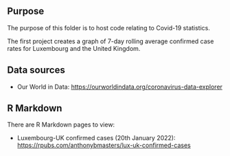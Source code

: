 ## Purpose
The purpose of this folder is to host code relating to Covid-19 statistics.

The first project creates a graph of 7-day rolling average confirmed case rates for Luxembourg and the United Kingdom.

## Data sources
- Our World in Data: https://ourworldindata.org/coronavirus-data-explorer

## R Markdown
There are R Markdown pages to view:
- Luxembourg-UK confirmed cases (20th January 2022): https://rpubs.com/anthonybmasters/lux-uk-confirmed-cases
